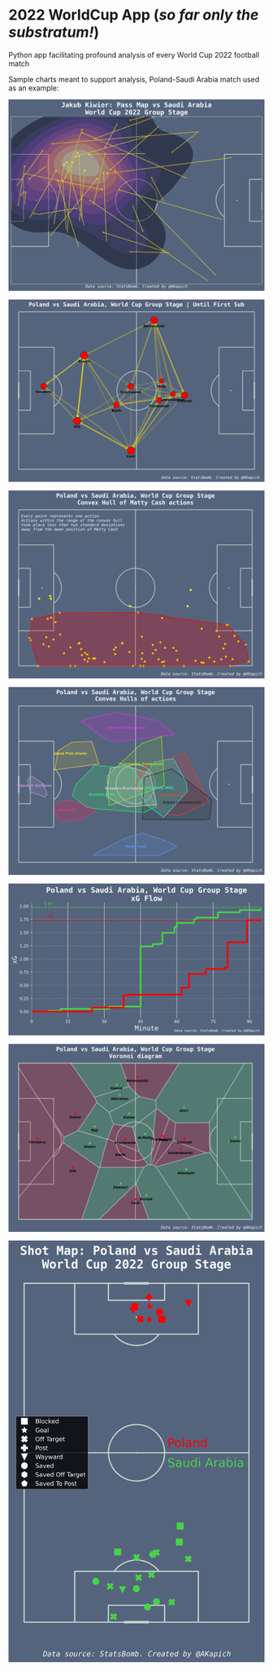 # 2022 WorldCup App (*so far only the substratum!*)
Python app facilitating profound analysis of every World Cup 2022 football match

Sample charts meant to support analysis, Poland-Saudi Arabia match used as an example:

![](https://github.com/AKapich/WorldCup_App/blob/main/images/kiwior_passmap.png)

![](https://github.com/AKapich/WorldCup_App/blob/main/images/pass_network.png)

![](https://github.com/AKapich/WorldCup_App/blob/main/images/cash_convexHull.png)

![](https://github.com/AKapich/WorldCup_App/blob/main/images/convexHull.png)

![](https://github.com/AKapich/WorldCup_App/blob/main/images/xG_flow.png)

![](https://github.com/AKapich/WorldCup_App/blob/main/images/voronoi.png)

![](https://github.com/AKapich/WorldCup_App/blob/main/images/shotmap.png)
